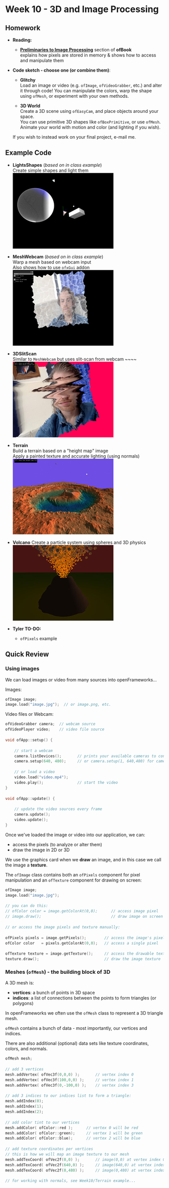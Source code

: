 # Week 10 - 3D and Image Processing

## Homework

* **Reading:** 

    + **[Preliminaries to Image Processing](http://openframeworks.cc/ofBook/chapters/image_processing_computer_vision.html#preliminariestoimageprocessing)** section of **ofBook**  
    explains how pixels are stored in memory & shows how to access and manipulate them

* **Code sketch - choose one (or combine them)**:

    + **Glitchy**  
    Load an image or video (e.g. `ofImage`, `ofVideoGrabber`, etc.) and alter it through code!  You can manipulate the colors, warp the shape using `ofMesh`, or experiment with your own methods.
      
    + **3D World**  
    Create a 3D scene using `ofEasyCam`, and place objects around your space.  
    You can use primitive 3D shapes like `ofBoxPrimitive`, or use `ofMesh`.  
    Animate your world with motion and color (and lighting if you wish).
    
    If you wish to instead work on your final project, e-mail me.

## Example Code

* **LightsShapes** (*based on in class example*)  
  Create simple shapes and light them   
  ![screenshot](readme/LightsShapes.jpg)   
  
* **MeshWebcam** (*based on in class example*)  
  Warp a mesh based on webcam input  
  Also shows how to use `ofxGui` addon    
  ![screenshot](readme/MeshWebcam.jpg)
  
* **3DSlitScan**  
  Similar to `MeshWebcam` but uses slit-scan from webcam  ~~~~
  ![screenshot](readme/3DSlitScan.jpg)
  
* **Terrain**  
  Build a terrain based on a "height map" image  
  Apply a painted texture and accurate lighting (using normals)  
  ![screenshot](readme/Terrain.jpg)
  
* **Volcano**
  Create a particle system using spheres and 3D physics  
  ![screenshot](readme/VolcanoParticles.jpg)
  
* **Tyler TO-DO:**  
  + `ofPixels` example


## Quick Review

### Using images

We can load images or video from many sources into openFrameworks... 

Images:

```c++
ofImage image;
image.load("image.jpg");  // or image.png, etc.
```

Video files or Webcam:

```c++
ofVideoGrabber camera;  // webcam source
ofVideoPlayer video;    // video file source

void ofApp::setup() {

    // start a webcam
    camera.listDevices();       // prints your available cameras to console
    camera.setup(640, 480);     // or camera.setup(1, 640,480) for camera #1
    
    // or load a video
    video.load("video.mp4");    
    video.play();               // start the video
}

void ofApp::update() {

    // update the video sources every frame
    camera.update();
    video.update();
}   
```

Once we've loaded the image or video into our application, we can:

+ access the pixels (to analyze or alter them)
+ draw the image in 2D or 3D

We use the graphics card when we **draw** an image, and in this case we call the image a **texture**.  
  
The `ofImage` class contains both an `ofPixels` component for pixel manipulation and an `ofTexture` component for drawing on screen:

```c++
ofImage image;
image.load("image.jpg");

// you can do this:
// ofColor color = image.getColorAt(0,0);      // access image pixel
// image.draw();                               // draw image on screen

// or access the image pixels and texture manually:

ofPixels pixels = image.getPixels();        // access the image's pixels
ofColor color   = pixels.getColorAt(0,0);   // access a single pixel

ofTexture texture = image.getTexture();     // access the drawable texture
texture.draw();                             // draw the image texture

```



### Meshes (`ofMesh`) - the building block of 3D

A 3D mesh is:

+ **vertices**: a bunch of points in 3D space
+ **indices**: a list of connections between the points to form triangles (or polygons)

In openFrameworks we often use the `ofMesh` class to represent a 3D triangle mesh.

`ofMesh` contains a bunch of data - most importantly, our vertices and indices.  

There are also additional (optional) data sets like texture coordinates, colors, and normals.

```c++
ofMesh mesh;

// add 3 vertices
mesh.addVertex( ofVec3f(0,0,0) );       // vertex index 0
mesh.addVertex( ofVec3f(100,0,0) );     // vertex index 1
mesh.addVertex( ofVec3f(0,-100,0) );    // vertex index 3

// add 3 indices to our indices list to form a triangle:
mesh.addIndex(0);
mesh.addIndex(1);
mesh.addIndex(2);

// add color tint to our vertices
mesh.addColor( ofColor::red );      // vertex 0 will be red
mesh.addColor( ofColor::green);     // vertex 1 will be green
mesh.addColor( ofColor::blue);      // vertex 2 will be blue

// add texture coordinates per vertices
// this is how we will map an image texture to our mesh
mesh.addTexCoord( ofVec2f(0,0) );       // image(0,0) at vertex index 0
mesh.addTexCoord( ofVec2f(640,0) );     // image(640,0) at vertex index 1
mesh.addTexCoord( ofVec2f(0,480) );     // image(0,480) at vertex index 2

// for working with normals, see Week10/Terrain example...

```






